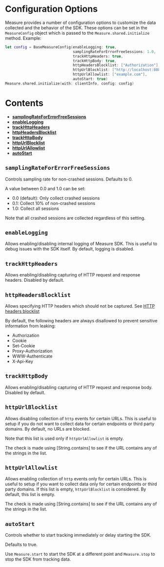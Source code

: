 # Configuration Options

Measure provides a number of configuration options to customize the data collected and the behavior of the SDK. These
options can be set in the `MeasureConfig` object which is passed to the `Measure.shared.initialize` method. Example:

```swift
let config = BaseMeasureConfig(enableLogging: true,
                               samplingRateForErrorFreeSessions: 1.0,
                               trackHttpHeaders: true,
                               trackHttpBody: true,
                               httpHeadersBlocklist: ["Authorization"],
                               httpUrlBlocklist: ["http://localhost:8080"],
                               httpUrlAllowlist: ["example.com"],
                               autoStart: true)
Measure.shared.initialize(with: clientInfo, config: config)
```

# Contents

* [**samplingRateForErrorFreeSessions**](#samplingRateForErrorFreeSessions)
* [**enableLogging**](#enableLogging)
* [**trackHttpHeaders**](#trackHttpHeaders)
* [**httpHeadersBlocklist**](#httpHeadersBlocklist)
* [**trackHttpBody**](#trackHttpBody)
* [**httpUrlBlocklist**](#httpUrlBlocklist)
* [**httpUrlAllowlist**](#httpUrlAllowlist)
* [**autoStart**](#autoStart)


## `samplingRateForErrorFreeSessions`

Controls sampling rate for non-crashed sessions. Defaults to 0. 

A value between 0.0 and 1.0 can be set:
* 0.0 (default): Only collect crashed sessions
* 0.1: Collect 10% of non-crashed sessions
* 1.0: Collect all sessions

Note that all crashed sessions are collected regardless of this setting.

## `enableLogging`

Allows enabling/disabling internal logging of Measure SDK. This is useful to debug issues with the SDK
itself. By default, logging is disabled.


## `trackHttpHeaders`

Allows enabling/disabling capturing of HTTP request and response headers. Disabled by default.

## `httpHeadersBlocklist`

Allows specifying HTTP headers which should not be captured.
See [HTTP headers blocklist](features/feature_network_monitoring.md#httpHeadersBlocklist)

By default, the following headers are always disallowed to prevent sensitive information from
leaking:

* Authorization
* Cookie
* Set-Cookie
* Proxy-Authorization
* WWW-Authenticate
* X-Api-Key

## `trackHttpBody`

Allows enabling/disabling capturing of HTTP request and response body. Disabled by default.

## `httpUrlBlocklist`

Allows disabling collection of `http` events for certain URLs. This is useful to setup if you do not
want to collect data for certain endpoints or third party domains. By default, no URLs are blocked.

Note that this list is used only if `httpUrlAllowlist` is empty.

The check is made using [String.contains] to see if the URL contains any of the strings in
the list.

## `httpUrlAllowlist`

Allows enabling collection of `http` events only for certain URLs. This is useful to setup if you want
to collect data only for certain endpoints or third party domains. If this list is empty, `httpUrlBlocklist` is
considered. By default, this list is empty.

The check is made using [String.contains] to see if the URL contains any of the strings in
the list.

## `autoStart`

Controls whether to start tracking immediately or delay starting the SDK.

Defaults to true.

Use `Measure.start` to start the SDK at a different point and `Measure.stop` to stop the SDK from tracking
data.